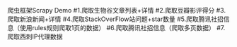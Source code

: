 爬虫框架Scrapy Demo
#1.爬取生物谷文章列表+详情
#2.爬取豆瓣影评得分
#3.爬取新浪新闻+详情
#4.爬取StackOverFlow站问题+star数量
#5.爬取腾讯社招信息（使用rules规则爬取1页的数据）
#6.爬取腾讯社招信息（爬取多页数据）
#7.爬取西刺IP代理数据
